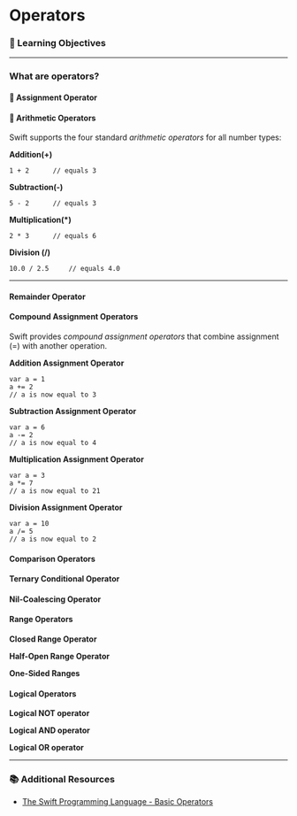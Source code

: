 # Operators

### 🎯 Learning Objectives

--- 

### What are operators?


#### 🟰 Assignment Operator


#### 🔢 Arithmetic Operators

Swift supports the four standard *arithmetic operators* for all number types:

**Addition(+)**

```
1 + 2      // equals 3
```

**Subtraction(-)**

```
5 - 2      // equals 3
```

**Multiplication(*)**

```
2 * 3      // equals 6
```

**Division (/)**

```
10.0 / 2.5     // equals 4.0
```
---

#### Remainder Operator

#### Compound Assignment Operators

Swift provides *compound assignment operators* that combine assignment (=) with another operation. 

**Addition Assignment Operator**
```
var a = 1
a += 2
// a is now equal to 3
```

**Subtraction Assignment Operator**
```
var a = 6
a -= 2
// a is now equal to 4
```

**Multiplication Assignment Operator**
```
var a = 3
a *= 7
// a is now equal to 21
```

**Division Assignment Operator**
```
var a = 10
a /= 5
// a is now equal to 2
```

#### Comparison Operators

#### Ternary Conditional Operator

#### Nil-Coalescing Operator

#### Range Operators

**Closed Range Operator**

**Half-Open Range Operator**

**One-Sided Ranges**

#### Logical Operators

**Logical NOT operator**

**Logical AND operator**

**Logical OR operator**

--- 

### 📚 Additional Resources
- [The Swift Programming Language - Basic Operators](https://docs.swift.org/swift-book/documentation/the-swift-programming-language/basicoperators)